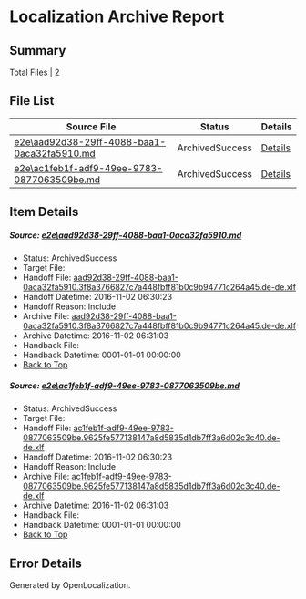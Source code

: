 # <a name='report-top'></a> Localization Archive Report

## Summary
 Total Files | 2

## File List
 Source File | Status | Details 
 ----------- | ------ | ------- 
 [e2e\aad92d38-29ff-4088-baa1-0aca32fa5910.md](https://github.com/OpenLocalizationTestOrg/ol-test0/blob/0633230abfc7d466307e736d243651e903b6b318/e2e/aad92d38-29ff-4088-baa1-0aca32fa5910.md) | ArchivedSuccess | [Details](#177067e3587a1ef0bd26d1186ef3d60c297ba2bf1)
 [e2e\ac1feb1f-adf9-49ee-9783-0877063509be.md](https://github.com/OpenLocalizationTestOrg/ol-test0/blob/0633230abfc7d466307e736d243651e903b6b318/e2e/ac1feb1f-adf9-49ee-9783-0877063509be.md) | ArchivedSuccess | [Details](#bcda7ac9a4ec6925d19b83fc4cce272b8cf45d1d2)

## Item Details
##### <a name='177067e3587a1ef0bd26d1186ef3d60c297ba2bf1'></a> Source: [e2e\aad92d38-29ff-4088-baa1-0aca32fa5910.md](https://github.com/OpenLocalizationTestOrg/ol-test0/blob/0633230abfc7d466307e736d243651e903b6b318/e2e/aad92d38-29ff-4088-baa1-0aca32fa5910.md)
* Status: ArchivedSuccess
* Target File: 
* Handoff File: [aad92d38-29ff-4088-baa1-0aca32fa5910.3f8a3766827c7a448fbff81b0c9b94771c264a45.de-de.xlf](https://github.com/OpenLocalizationTestOrg/ol-test0-handoff/blob/5effddef1bd5520326240fe1694117dd81a05361/ol-handoff/OpenLocalizationTestOrg/ol-test0-dede/yufeih/ht/aad92d38-29ff-4088-baa1-0aca32fa5910.3f8a3766827c7a448fbff81b0c9b94771c264a45.de-de.xlf)
* Handoff Datetime: 2016-11-02 06:30:23
* Handoff Reason: Include
* Archive File: [aad92d38-29ff-4088-baa1-0aca32fa5910.3f8a3766827c7a448fbff81b0c9b94771c264a45.de-de.xlf](https://github.com/OpenLocalizationTestOrg/ol-test0-handoff/blob/64838989c2d069922a93d0f27efb610627aed0ac/ol-archive/OpenLocalizationTestOrg/ol-test0-dede/yufeih/ht/aad92d38-29ff-4088-baa1-0aca32fa5910.3f8a3766827c7a448fbff81b0c9b94771c264a45.de-de.xlf)
* Archive Datetime: 2016-11-02 06:31:03
* Handback File: 
* Handback Datetime: 0001-01-01 00:00:00
* [Back to Top](#report-top)

##### <a name='bcda7ac9a4ec6925d19b83fc4cce272b8cf45d1d2'></a> Source: [e2e\ac1feb1f-adf9-49ee-9783-0877063509be.md](https://github.com/OpenLocalizationTestOrg/ol-test0/blob/0633230abfc7d466307e736d243651e903b6b318/e2e/ac1feb1f-adf9-49ee-9783-0877063509be.md)
* Status: ArchivedSuccess
* Target File: 
* Handoff File: [ac1feb1f-adf9-49ee-9783-0877063509be.9625fe577138147a8d5835d1db7ff3a6d02c3c40.de-de.xlf](https://github.com/OpenLocalizationTestOrg/ol-test0-handoff/blob/5effddef1bd5520326240fe1694117dd81a05361/ol-handoff/OpenLocalizationTestOrg/ol-test0-dede/yufeih/ht/ac1feb1f-adf9-49ee-9783-0877063509be.9625fe577138147a8d5835d1db7ff3a6d02c3c40.de-de.xlf)
* Handoff Datetime: 2016-11-02 06:30:23
* Handoff Reason: Include
* Archive File: [ac1feb1f-adf9-49ee-9783-0877063509be.9625fe577138147a8d5835d1db7ff3a6d02c3c40.de-de.xlf](https://github.com/OpenLocalizationTestOrg/ol-test0-handoff/blob/64838989c2d069922a93d0f27efb610627aed0ac/ol-archive/OpenLocalizationTestOrg/ol-test0-dede/yufeih/ht/ac1feb1f-adf9-49ee-9783-0877063509be.9625fe577138147a8d5835d1db7ff3a6d02c3c40.de-de.xlf)
* Archive Datetime: 2016-11-02 06:31:03
* Handback File: 
* Handback Datetime: 0001-01-01 00:00:00
* [Back to Top](#report-top)


## Error Details

Generated by OpenLocalization.
